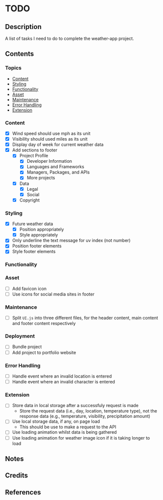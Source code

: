 # TODO

## Description

A list of tasks I need to do to complete the weather-app project.

## Contents

### Topics

- [Content](#content)
- [Styling](#styling)
- [Functionality](#functionality)
- [Asset](#asset)
- [Maintenance](#maintenance)
- [Error Handling](#error-handling)
- [Extension](#extension)

### Content

- [x] Wind speed should use mph as its unit
- [x] Visibility should used miles as its unit
- [x] Display day of week for current weather data
- [x] Add sections to footer
    - [x] Project Profile
        - [x] Developer Information
        - [x] Languages and Frameworks
        - [x] Managers, Packages, and APIs
        - [x] More projects
    - [x] Data
        - [x] Legal
        - [x] Social
    - [x] Copyright

### Styling

- [x] Future weather data
    - [x] Position appropriately
    - [x] Style appropriately
- [x] Only underline the text message for uv index (not number)
- [x] Position footer elements
- [x] Style footer elements

### Functionality

### Asset

- [ ] Add favicon icon
- [ ] Use icons for social media sites in footer

### Maintenance

- [ ] Split `UI.js` into three different files, for the header content, main
content and footer content respectively

### Deployment

- [ ] Bundle project
- [ ] Add project to portfolio website

### Error Handling

- [ ] Handle event where an invalid location is entered
- [ ] Handle event where an invalid character is entered

### Extension

- [ ] Store data in local storage after a successfuly request is made
    - Store the request data (i.e., day, location, temperature type), not the
    response data (e.g., temperature, visibility, precipitation amount)
- [ ] Use local storage data, if any, on page load
    - This should be use to make a request to the API
- [ ] Use loading animation whilst data is being gathered
- [ ] Use loading animation for weather image icon if it is taking longer to
load

## Notes

## Credits

## References
